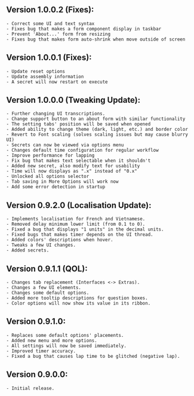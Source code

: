 ﻿## Version 1.0.0.2 (Fixes):
	- Correct some UI and text syntax
	- Fixes bug that makes a form component display in taskbar
	- Prevent 'About...' form from resizing
	- Fixes bug that makes form auto-shrink when move outside of screen
	

## Version 1.0.0.1 (Fixes):
	- Update reset options
	- Update assembly information
	- A secret will now restart on execute

## Version 1.0.0.0 (Tweaking Update):
	- Further changing UI transcriptions.
	- Change support button to an about form with similar functionality
	- The setting tabs' position will be saved when opened
	- Added ability to change theme (dark, light, etc.) and border color
	- Revert to Font scaling (solves scaling issues but may cause blurry UI)
	- Secrets can now be viewed via options menu
	- Changes default time configuration for regular workflow
	- Improve performance for lapping
	- Fix bug that makes text selectable when it shouldn't
	- Added new secret, also modify text for usability
	- Time will now displays as ".x" instead of "0.x"
	- Unlocked all options selector
	- Tab saving in More Options will work now
	- Add some error detection in startup

## Version 0.9.2.0 (Localisation Update):
	- Implements localisation for French and Vietnamese.
	- Removed delay minimum lower limit (from 0.1 to 0).
	- Fixed a bug that displays "1 units" in the decimal units.
	- Fixed bugs that makes timer depends on the UI thread.
	- Added colors' descriptions when hover.
	- Tweaks a few UI changes.
	- Added secrets.

## Version 0.9.1.1 (QOL):
	- Changes tab replacement (Interfaces <-> Extras).
	- Changes a few UI elements.
	- Changes some default options.
	- Added more tooltip descriptions for question boxes.
	- Color options will now show its value in its ribbon.

## Version 0.9.1.0:
	- Replaces some default options' placements.
	- Added new menu and more options.
	- All settings will now be saved immediately.
	- Improved timer accuracy.
	- Fixed a bug that causes lap time to be glitched (negative lap).
	
## Version 0.9.0.0:
	- Initial release.